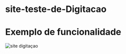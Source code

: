 # site-teste-de-Digitacao

# Exemplo de funcionalidade

![site digitaçao](https://github.com/EdgarBrabo/site-teste-de-Digitacao/assets/105393878/8260e501-ac04-4e29-953f-2eba91eeaab7)
